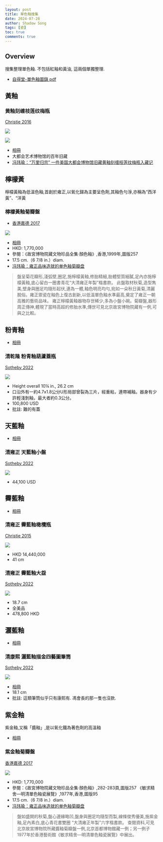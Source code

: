 ```yaml
---
layout: post
title: 單色釉搜集
date: 2024-07-28
author: Shadow Song
tags: [瓷]
toc: true
comments: true
---
```


## Overview

搜集整理單色釉. 不包括紅釉和黃油, 這兩個單獨整理. 

- [自得堂-單色釉圖錄 pdf](https://drive.google.com/file/d/1Shm6E6jpq4W2u6OC9LGrcoubASkbvQcW/view?usp=drive_link)

## 黃釉

### 黄釉刻缠枝莲纹梅瓶

[Christie 2016](https://www.christies.com/en/lot/lot-6017759?ldp_breadcrumb=back)

![](https://lh3.googleusercontent.com/pw/AP1GczNnXDdqvf1vQaRpyfopIWeZFxf5cxo82naz5pctss_v_oKf_b2PivXW-LdjyT5eWw0NKt_Xa1vWVyGMn9asO_mlLx0gP5emzZsHH3H5pQgQ0wMIu5zfls9NrTa02IpiGPseYYeVlXBYxcSF5a-IWPX8Mw=w862-h1294-s-no-gm?authuser=0)

![](https://lh3.googleusercontent.com/pw/AP1GczNh5c4wDwLHvq--1GEsPzTgapEOt_h5kddgiQ8uBbluQcGlrqTwoIdZX4yxUAL4AVtCRiEzX0Uss3aGJ95TImUsq9yYngl_otO45YdoBs_FIDiZ9lfkwzOFCWAWCeAzwC3-R8v_ZeQHgzClgabjiM93CQ=w887-h1294-s-no-gm?authuser=0)

- [相冊](https://photos.app.goo.gl/y8zyfZPqFEqopwEX9)
- 大都会艺术博物馆的百年旧藏
- [冯玮瑜：“万里归宗” 一件美国大都会博物馆旧藏黄釉刻缠枝莲纹梅瓶入藏记 ](https://www.evernote.com/shard/s573/u/0/sh/91e5a1d5-764a-42e9-8bd6-271768b5df88/rkFWOUqCHX6ddlZxSL48fNzultwvZSVVo5kie-4Weg89g-G902gE5yztKA)

## 檸檬黃

檸檬黃釉為低溫色釉,首創於雍正,以氧化銻為主要呈色劑,其釉色勻淨,亦稱為“西洋黃”、“洋黃

### 檸檬黃釉菊瓣盤

- [香港嘉德 2017](https://www.cguardian.com.hk/tc/auction/auction-details.php?id=132516)

![](https://lh3.googleusercontent.com/pw/AP1GczMGGATvrj-ocxQHoM1R1pZn2NTVzx721viMwpRckOIllAkDgbLkeN_J8-mhA2OOAfNipALoJ2FYh8k06z57O6hPHEmLYAb7h1z08N6rgwZJqTtw_1SGeKXTDPAOKbeUVJGNkSE2BlbXbTxWzNibDDvhAQ=w999-h1294-s-no-gm?authuser=0)

- [相冊](https://photos.app.goo.gl/y8zyfZPqFEqopwEX9)
- HKD: 1,770,000
- 參閱：《故宮博物院藏文物珍品全集·顏色釉》,香港,1999年,圖版257
- 17.5 cm.（6 7/8 in.）diam.
- [冯玮瑜：雍正品味造就的单色釉菊瓣盘](https://www.evernote.com/shard/s573/u/0/sh/c3db69e6-9f73-4131-bbd8-0118205bc15c/LizJZq1lIOhu2SVkkcFfcmVEbt_41d1P5L1mM6SVLQdc2mf7yQ-uhAYO9A)

> 盤呈菊花瓣形,淺弧壁,圈足,施檸檬黃釉,修胎精細,胎體堅質細膩,足內亦施檸檬黃釉,底心留白一圈書青花“大清雍正年製”楷書款。
此盤取材秋菊,造型雋美,壁身與圈足均隨形起伏,連為一體,釉色明亮均勻,宛如一朵秋日黃菊,清麗脫俗。雍正禦瓷在釉色上復古創新,以低溫單色釉水準最高,奠定了雍正一朝高雅的藝術品味。
> 雍正檸檬黃釉器物存世稀少,多為小盤小碗。菊瓣盤,器形周正傳神,體現了當時高超的修胎水準,傳世可見北京故宮博物院藏有一例,可與之比較。

## 粉青釉

- [相冊](https://photos.app.goo.gl/qzzPzMejTGGy8BQP9)

### 清乾隆 粉青釉葫蘆蓋瓶

[Sotheby 2022](https://www.sothebys.com/en/buy/auction/2022/important-chinese-art-2/a-rare-celadon-glazed-double-gourd-vase-and-cover?locale=en)

![](https://lh3.googleusercontent.com/pw/AP1GczPuKQXmmUp4MiLECYSZTRMs-zWOvfrGvtY6XkN5RrL2PNAn80kka523zPRSX3fAbVttYGCch5P5dcr5jsL6Mg-nHwcuCnCoXUfvVs97IxwqMdiSI8NPuX8KTna9TdNI4CET6F5bT51EbjNRrib-5WF7AA=w1294-h1294-s-no-gm?authuser=0)

- Height overall 10¼ in., 26.2 cm
- 口沿外有一約4.7x1.8公分U形局部曾裂為三片，經重粘，連帶補釉。器身有少許輕淺剝釉，最大者約0.3公分。
- 100,800 USD
- 批註: 難的有蓋

## 天藍釉

- [相冊](https://photos.app.goo.gl/HpzQtwQzkmvqP6Cf6)

### 清雍正 天藍釉小盤

[Sotheby 2022](https://www.sothebys.com/en/buy/auction/2022/important-chinese-art-2/a-claire-du-lune-glazed-saucer-dish-mark-and?locale=en)

![](https://lh3.googleusercontent.com/pw/AP1GczNBIq5iN4BTvZAe-TztJAq13WljUScM3uesHwnP-XpVMbdlgyPrwjwxrgAcGYF6zuvWiSU5EM-1f8RP6x9OPi5Oa1lS_FkP-S1BRjV25q_s8HQILOlyVorgPuJBwTYuxrkz1jbJEus91wBvKMpZ8Hbb9g=w1294-h1294-s-no-gm?authuser=0)

- 44,100 USD

## 霽藍釉

- [相冊](https://photos.app.goo.gl/CFKwmVtiGMv61iGV8)

### 清雍正 霽藍釉橄欖瓶

[Christie 2015](https://www.christies.com/en/lot/lot-5902833?ldp_breadcrumb=back)

![](https://lh3.googleusercontent.com/pw/AP1GczNHhAhXxjbs3AHA7LeTt4IeBi4cY5_IPmpqHvlxGp6GNG0Ly4JyGUzYTgUyTf9akq2BOxaeilscRjqPuHKBbusRFo6jgRleFdNC0_cMhGwMGLP4gZ1RZtzeMO6Du_HFUbp_Ac3ZCe2UsHpNdSPYXR-ezA=w1016-h1294-s-no-gm?authuser=0)

- HKD 14,440,000
- 41 cm


### 清雍正 霽藍釉大盌

[Sotheby 2022](https://www.sothebys.com/en/buy/auction/2022/china-5000-years-10/a-sacrificial-blue-glazed-bowl-mark-and-period-of)

![](https://lh3.googleusercontent.com/pw/AP1GczPdkdiYnOAuK2ThjTXCTanWJistn2f2sWj6cHfkcC-ZxWaUsPviHtxZZLCk9wYYL-1IckSgBB-N7aq0IqpJSwWJE5FMin053QzeXI--IJXRUtekbcMxuoitl9g97U6MCfUkyufXr-D-gxguuEBsUEwtPQ=w1294-h1294-s-no-gm?authuser=0)

- 18.7 cm
- 全美品
- 478,800 HKD

## 灑藍釉

- [相冊](https://photos.app.goo.gl/q8RSsP59oyLkXg6CA)

### 清康熙 灑藍釉描金四藝圖筆筒

[Sotheby 2022](https://www.sothebys.com/en/buy/auction/2022/china-5000-years-10/a-powder-blue-ground-gilt-decorated-four)

![](https://lh3.googleusercontent.com/pw/AP1GczMiEl_8SHPRW8JF5R_8QzDcPlkEszPd_MFTeoiWvUUTxzoYt_5qEd8yzAMyJq1cWZTzh6tjhC6L_Lg-NgND4-uemrXs0LzqceHXYK3nA1BMhMuoMpHtdpiKEABrqGmM32DUTc3_NoEy1gGfFXwHoHAZsQ=w1294-h1294-s-no-gm?authuser=0)

- [相冊](https://photos.app.goo.gl/q8RSsP59oyLkXg6CA)
- 18.1 cm
- 批註: 這類筆筒似乎只有康熙有.  馮會長的那一隻也沒款. 

## 紫金釉

紫金釉,又稱「醬釉」,是以氧化鐵為著色劑的高溫釉

- [相冊](https://photos.app.goo.gl/EN6NLBpcShn19MvL7)

### 紫金釉菊瓣盤

[香港嘉德 2017](https://www.cguardian.com.hk/tc/auction/auction-details.php?id=132518)

![](https://lh3.googleusercontent.com/pw/AP1GczOyPHE2W0bTv0-OkgyzsoWbDloh1KmVyuUUTS_RWdiDXv03EQtXIZya3rIqvbIwNhSa4OA1Rip_LQFbBRmRuI42ZdCu72Ko4t_DIBz1F1aYUbEjmCZWRlXpkI_e6VL-zy2jeSWUeDzEW_NSLmTB7IvxoQ=w999-h1294-s-no-gm?authuser=0)

- HKD: 1,770,000
- 參閱：《故宮博物院藏文物珍品全集·顏色釉》,282-283頁,圖版257
《敏求精舍—明清單色釉瓷展覽》,1977年,香港,圖版95
- 17.5 cm.（6 7/8 in.）diam.
- [冯玮瑜：雍正品味造就的单色釉菊瓣盘](https://www.evernote.com/shard/s573/u/0/sh/c3db69e6-9f73-4131-bbd8-0118205bc15c/LizJZq1lIOhu2SVkkcFfcmVEbt_41d1P5L1mM6SVLQdc2mf7yQ-uhAYO9A)

> 盤如盛開的秋菊,盤心邊緣略凹,盤身與圈足均隨型而製,線條俊秀優美,施紫金釉,足內素白,底心青花書雙圈 “大清雍正年製”六字楷書款。
> 查閱資料,可見北京故宮博物院所藏醬釉菊瓣盤一例,北京首都博物館藏一例；另一例子1977年於香港藝術館《敏求精舍—明清單色釉瓷展覽》中展出。